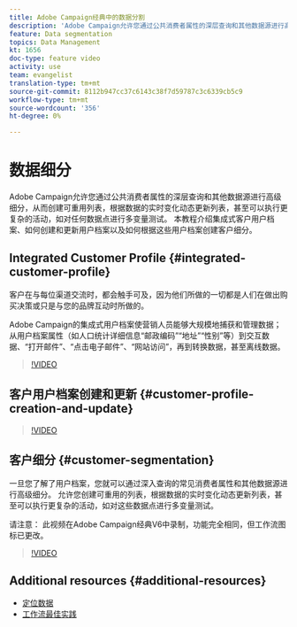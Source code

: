 ```yaml
---
title: Adobe Campaign经典中的数据分割
description: 'Adobe Campaign允许您通过公共消费者属性的深层查询和其他数据源进行高级细分，从而创建可重用列表，根据数据的实时变化动态更新列表，甚至可以执行更复杂的活动，如对任何数据点进行多变量测试。 本教程介绍集成式客户用户档案、如何创建和更新用户档案以及如何根据这些用户档案创建客户细分。 '
feature: Data segmentation
topics: Data Management
kt: 1656
doc-type: feature video
activity: use
team: evangelist
translation-type: tm+mt
source-git-commit: 8112b947cc37c6143c38f7d59787c3c6339cb5c9
workflow-type: tm+mt
source-wordcount: '356'
ht-degree: 0%

---
```



# 数据细分

Adobe Campaign允许您通过公共消费者属性的深层查询和其他数据源进行高级细分，从而创建可重用列表，根据数据的实时变化动态更新列表，甚至可以执行更复杂的活动，如对任何数据点进行多变量测试。 本教程介绍集成式客户用户档案、如何创建和更新用户档案以及如何根据这些用户档案创建客户细分。

## Integrated Customer Profile {#integrated-customer-profile}

客户在与每位渠道交流时，都会触手可及，因为他们所做的一切都是人们在做出购买决策或只是与您的品牌互动时所做的。

Adobe Campaign的集成式用户档案使营销人员能够大规模地捕获和管理数据； 从用户档案属性（如人口统计详细信息“邮政编码”“地址”“性别”等）到交互数据、“打开邮件”、“点击电子邮件”、“网站访问”，再到转换数据，甚至离线数据。

>[!VIDEO](https://video.tv.adobe.com/v/23629?quality=12)

## 客户用户档案创建和更新 {#customer-profile-creation-and-update}

>[!VIDEO](https://video.tv.adobe.com/v/23632?quality=12)

## 客户细分  {#customer-segmentation}

一旦您了解了用户档案，您就可以通过深入查询的常见消费者属性和其他数据源进行高级细分。 允许您创建可重用的列表，根据数据的实时变化动态更新列表，甚至可以执行更复杂的活动，如对这些数据点进行多变量测试。

请注意： 此视频在Adobe Campaign经典V6中录制，功能完全相同，但工作流图标已更改。

>[!VIDEO](https://video.tv.adobe.com/v/23635?quality=12)

## Additional resources {#additional-resources}

* [定位数据](https://docs.adobe.com/content/help/en/campaign-classic/using/automating-with-workflows/general-operation/targeting-data.html)
* [工作流最佳实践](https://docs.adobe.com/content/help/en/campaign-classic/using/automating-with-workflows/general-operation/workflow-best-practices.html)
